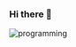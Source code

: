 ### Hi there 👋
![programming](https://user-images.githubusercontent.com/82184056/197493612-51fd5e44-90e6-4dbb-b6fd-91afbb341760.gif)
<!--
**guijaffe/guijaffe** is a ✨ _special_ ✨ repository because its `README.md` (this file) appears on your GitHub profile.

Here are some ideas to get you started:

- 🔭 I’m currently working on ...
- 🌱 I’m currently learning ...
- 👯 I’m looking to collaborate on ...
- 🤔 I’m looking for help with ...
- 💬 Ask me about ...
- 📫 How to reach me: ...
- 😄 Pronouns: ...
- ⚡ Fun fact: ...
-->

